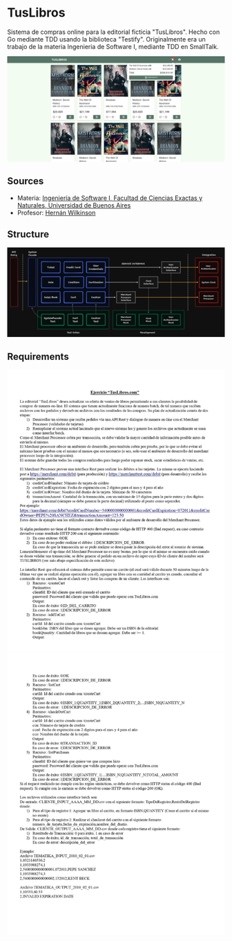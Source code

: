 # TusLibros

Sistema de compras online para la editorial ficticia "TusLibros". Hecho con Go mediante TDD usando la biblioteca "Testify". Originalmente era un trabajo de la materia Ingenieria de Software I, mediante TDD en SmallTalk.

![Demo](assets/Demo.png)

## Sources

- Materia: [Ingeniería de Software I, Facultad de Ciencias Exactas y Naturales, Universidad de Buenos Aires](https://www.isw2.com.ar/)
- Profesor: [Hernán Wilkinson](https://x.com/HernanWilkinson)

## Structure

![Arquitectura](assets/Architecture.png)

## Requirements

![Enunciado1](assets/Enunciado1.jpg)
![Enunciado2](assets/Enunciado2.jpg)
